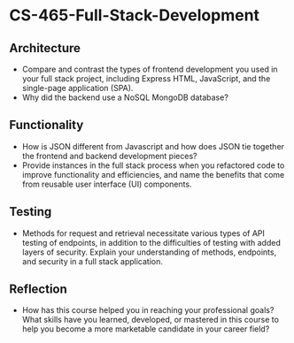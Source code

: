 # CS-465-Full-Stack-Development

## Architecture
* Compare and contrast the types of frontend development you used in your full stack project, including Express HTML, JavaScript, and the single-page application (SPA).
* Why did the backend use a NoSQL MongoDB database?

## Functionality
* How is JSON different from Javascript and how does JSON tie together the frontend and backend development pieces?
* Provide instances in the full stack process when you refactored code to improve functionality and efficiencies, and name the benefits that come from reusable user interface (UI) components.

## Testing
* Methods for request and retrieval necessitate various types of API testing of endpoints, in addition to the difficulties of testing with added layers of security. Explain your understanding of methods, endpoints, and security in a full stack application.

## Reflection
* How has this course helped you in reaching your professional goals? What skills have you learned, developed, or mastered in this course to help you become a more marketable candidate in your career field?
